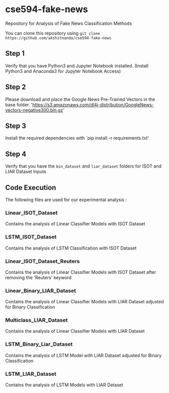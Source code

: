 # cse594-fake-news
Repository for Analysis of Fake News Classification Methods

You can clone this repository using `git clone https://github.com/akshitnanda/cse594-fake-news`

## Step 1
Verify that you have Python3 and Jupyter Notebook installed. (Install Python3 and Anaconda3 for Jupyter Notebook Access)

## Step 2
Please download and place the Google News Pre-Trained Vectors in the base folder.
'https://s3.amazonaws.com/dl4j-distribution/GoogleNews-vectors-negative300.bin.gz'

## Step 3
Install the required dependencies with `pip install -r requirements.txt'

## Step 4
Verify that you have the `bin_dataset` and `liar_dataset` folders for ISOT and LIAR Dataset Inputs

## Code Execution
The following files are used for our experimental analysis : 

### Linear_ISOT_Dataset 
Contains the analysis of Linear Classifier Models with ISOT Dataset

### LSTM_ISOT_Dataset 
Contains the analysis of LSTM Classification with ISOT Dataset

### Linear_ISOT_Dataset_Reuters 
Contains the analysis of Linear Classifier Models with ISOT Dataset after removing the 'Reuters' keyword

### Linear_Binary_LIAR_Dataset 
Contains the analysis of Linear Classifier Models with LIAR Dataset adjusted for Binary Classification

### Multiclass_LIAR_Dataset
Contains the analysis of Linear Classifier Models with LIAR Dataset

### LSTM_Binary_Liar_Dataset 
Contains the analysis of LSTM Model with LIAR Dataset adjusted for Binary Classification

### LSTM_LIAR_Dataset 
Contains the analysis of LSTM Models with LIAR Dataset